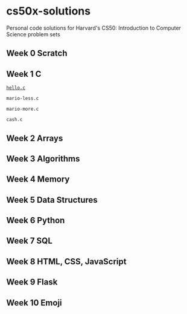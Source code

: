 # cs50x-solutions
Personal code solutions for Harvard's CS50: Introduction to Computer Science problem sets

## Week 0 Scratch  
## Week 1 C  

[``hello.c``](https://cs50.harvard.edu/x/2022/psets/1/hello/)

``mario-less.c`` 

``mario-more.c`` 

``cash.c`` 

## Week 2 Arrays  
## Week 3 Algorithms  
## Week 4 Memory  
## Week 5 Data Structures  
## Week 6 Python  
## Week 7 SQL  
## Week 8 HTML, CSS, JavaScript  
## Week 9 Flask  
## Week 10 Emoji  
